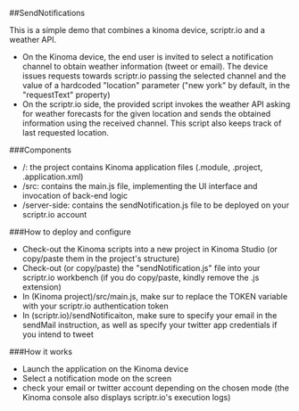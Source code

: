 ##SendNotifications

This is a simple demo that combines a kinoma device, scriptr.io and a weather API.
* On the Kinoma device, the end user is invited to select a notification channel to obtain weather information (tweet or email). The device issues requests towards scriptr.io passing the selected channel and the value of a hardcoded "location" parameter ("new york" by default, in the "requestText" property)
* On the scriptr.io side, the provided script invokes the weather API asking for weather forecasts for the given location and sends the obtained information using the received channel. This script also keeps track of last requested location.

###Components

* /: the project contains Kinoma application files (.module, .project, .application.xml) 
* /src: contains the main.js file, implementing the UI interface and invocation of back-end logic
* /server-side: contains the sendNotification.js file to be deployed on your scriptr.io account

###How to deploy and configure

* Check-out the Kinoma scripts into a new project in Kinoma Studio (or copy/paste them in the project's structure)
* Check-out (or copy/paste) the "sendNotification.js" file into your scriptr.io workbench (if you do copy/paste, kindly remove the .js extension)
* In (Kinoma project)/src/main.js, make sur to replace the TOKEN variable with your scriptr.io authentication token
* In (scriptr.io)/sendNotificaiton, make sure to specify your email in the sendMail instruction, as well as specify your twitter app credentials if you intend to tweet

###How it works

* Launch the application on the Kinoma device
* Select a notification mode on the screen
* check your email or twitter account depending on the chosen mode (the Kinoma console also displays scriptr.io's execution logs)

